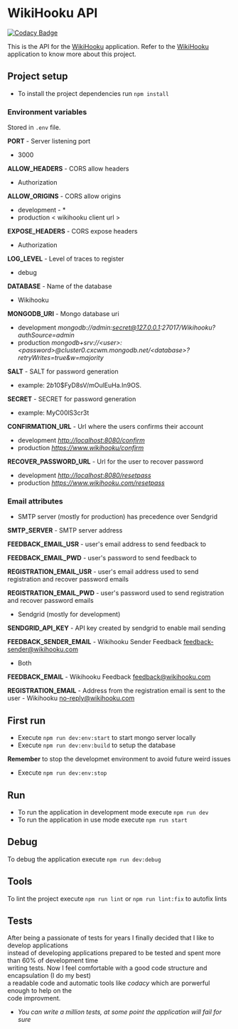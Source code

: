 # WikiHooku API

[![Codacy Badge](https://app.codacy.com/project/badge/Grade/8cd4821b097a457b8dbed79f3abae62a)](https://app.codacy.com/gh/xcarol/wikihooku-api/dashboard?utm_source=gh&utm_medium=referral&utm_content=&utm_campaign=Badge_grade)

This is the API for the [WikiHooku](https://github.com/xcarol/wikihooku) application. Refer to the [WikiHooku](https://github.com/xcarol/wikihooku) application to know more about this project.

## Project setup

- To install the project dependencies run `npm install`

### Environment variables

Stored in `.env` file.  

**PORT** - Server listening port

- 3000  

**ALLOW_HEADERS** - CORS allow headers  

- Authorization

**ALLOW_ORIGINS** - CORS allow origins  

- development - *  
- production < wikihooku client url >  

**EXPOSE_HEADERS** - CORS expose headers  

- Authorization  

**LOG_LEVEL** - Level of traces to register

- debug  

**DATABASE** - Name of the database

- Wikihooku  

**MONGODB_URI** - Mongo database uri  

- development *mongodb://admin:secret@127.0.0.1:27017/Wikihooku?authSource=admin*  
- production *mongodb+srv://\<user>:\<password>@cluster0.cxcwm.mongodb.net/\<database>?retryWrites=true&w=majority*

**SALT** - SALT for password generation  

- example: $2b$10$FyD8sV/mOulEuHa.In9OS.  

**SECRET** - SECRET for password generation  

- example: MyC00lS3cr3t  

**CONFIRMATION_URL** - Url where the users confirms their account

- development *<http://localhost:8080/confirm>*  
- production *<https://www.wikihooku/confirm>*  

**RECOVER_PASSWORD_URL** - Url for the user to recover password  

- development *<http://localhost:8080/resetpass>*  
- production *<https://www.wikihooku.com/resetpass>*  

### Email attributes

- SMTP server (mostly for production) has precedence over Sendgrid  

**SMTP_SERVER** - SMTP server address  

**FEEDBACK_EMAIL_USR** - user's email address to send feedback to  

**FEEDBACK_EMAIL_PWD** - user's password to send feedback to  

**REGISTRATION_EMAIL_USR** - user's email address used to send registration and recover password emails  

**REGISTRATION_EMAIL_PWD** - user's password used to send registration and recover password emails  

- Sendgrid (mostly for development)  

**SENDGRID_API_KEY** - API key created by sendgrid to enable mail sending  

**FEEDBACK_SENDER_EMAIL** - Wikihooku Sender Feedback <feedback-sender@wikihooku.com>

- Both

**FEEDBACK_EMAIL** - Wikihooku Feedback <feedback@wikihooku.com>  

**REGISTRATION_EMAIL** - Address from the registration email is sent to the user - Wikihooku <no-reply@wikihooku.com>  

## First run

- Execute `npm run dev:env:start` to start mongo server locally
- Execute `npm run dev:env:build` to setup the database  

**Remember** to stop the developmet environment to avoid future weird issues

- Execute `npm run dev:env:stop`

## Run

- To run the application in development mode execute `npm run dev`
- To run the application in use mode execute `npm run start`

## Debug

To debug the application execute `npm run dev:debug`

## Tools

To lint the project execute `npm run lint` or `npm run lint:fix` to autofix lints

## Tests

After being a passionate of tests for years I finally decided that I like to develop applications  
instead of developing applications prepared to be tested and spent more than 60% of development time  
writing tests. Now I feel comfortable with a good code structure and encapsulation (I do my best)  
a readable code and automatic tools like *codacy* which are porwerful enough to help on the  
code improvment.  

- *You can write a million tests, at some point the application will fail for sure*
